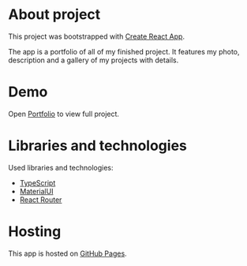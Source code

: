 # About project
This project was bootstrapped with [Create React App](https://github.com/facebook/create-react-app).

The app is a portfolio of all of my finished project. It features my photo, description and a gallery of my projects with details.

# Demo
Open [Portfolio](https://adamiskrzycki.github.io/portfolio/) to view full project.

# Libraries and technologies
Used libraries and technologies: 
* [TypeScript](https://www.typescriptlang.org/)
* [MaterialUI](https://material-ui.com/)
* [React Router](https://reactrouter.com/)

# Hosting
This app is hosted on [GitHub Pages](https://pages.github.com/).